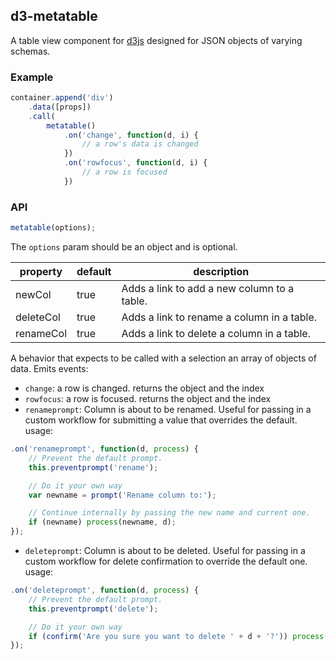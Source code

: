 ## d3-metatable

A table view component for [d3js](http://d3js.org/) designed for JSON
objects of varying schemas.

### Example

```js
container.append('div')
    .data([props])
    .call(
        metatable()
            .on('change', function(d, i) {
                // a row's data is changed
            })
            .on('rowfocus', function(d, i) {
                // a row is focused
            })
```

### API

```js
metatable(options);
```

The `options` param should be an object and is optional.

| property | default | description |
| ---- | ---- | ---- |
| newCol | true | Adds a link to add a new column to a table. |
| deleteCol | true | Adds a link to rename a column in a table. |
| renameCol | true | Adds a link to delete a column in a table. |

A behavior that expects to be called with a selection an array of objects
of data. Emits events:

* `change`: a row is changed. returns the object and the index
* `rowfocus`: a row is focused. returns the object and the index
* `renameprompt`: Column is about to be renamed. Useful for passing in a custom workflow for submitting a value that overrides the default. usage:

``` js
.on('renameprompt', function(d, process) {
    // Prevent the default prompt.
    this.preventprompt('rename');

    // Do it your own way
    var newname = prompt('Rename column to:');

    // Continue internally by passing the new name and current one.
    if (newname) process(newname, d);
});
```

* `deleteprompt`: Column is about to be deleted. Useful for passing in a custom workflow for delete confirmation to override the default one. usage:

``` js
.on('deleteprompt', function(d, process) {
    // Prevent the default prompt.
    this.preventprompt('delete');

    // Do it your own way
    if (confirm('Are you sure you want to delete ' + d + '?')) process(d);
});
```
